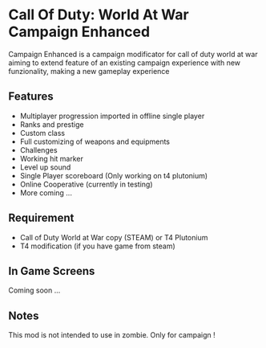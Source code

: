 # Call Of Duty: World At War Campaign Enhanced

Campaign Enhanced is a campaign modificator for call of duty world at war aiming to extend feature of an existing campaign experience with new funzionality, making a new gameplay experience

## Features

- Multiplayer progression imported in offline single player
- Ranks and prestige
- Custom class
- Full customizing of weapons and equipments
- Challenges
- Working hit marker
- Level up sound
- Single Player scoreboard (Only working on t4 plutonium)
- Online Cooperative (currently in testing)
- More coming ...

## Requirement

- Call of Duty World at War copy (STEAM) or T4 Plutonium
- T4 modification (if you have game from steam)

## In Game Screens

Coming soon ...

## Notes

This mod is not intended to use in zombie. Only for campaign !
